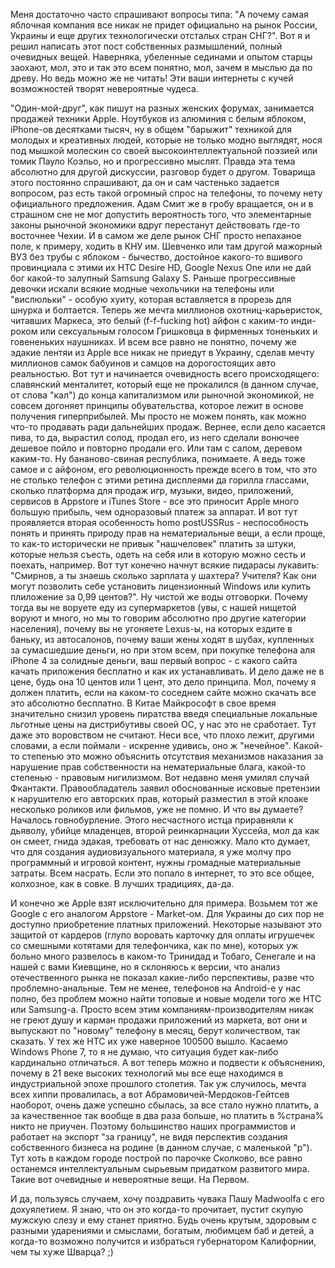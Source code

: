 <p>Меня достаточно часто спрашивают вопросы типа: "A почему самая яблочная компания все никак не придет официально на рынок России, Украины и еще других технологически отсталых стран СНГ?". Вот я и решил написать этот пост собственных размышлений, полный очевидных вещей. Наверняка, убеленные сединами и опытом старцы заохают, мол, это и так это всем понятно, мол, зачем я мыслью да по древу. Но ведь можно же не читать! Эти ваши интернеты с кучей возможностей творят невероятные чудеса.</p><p></p><p>"Один-мой-друг", как пишут на разных женских форумах, занимается продажей техники Apple. Ноутбуков из алюминия с белым яблоком, iPhone-ов десятками тысяч, ну в общем "барыжит" техникой для молодых и креативных людей, которые не только модно выглядят, нося под мышкой молескин со своей высокоинтеллектуальной поэзией или томик Пауло Коэльо, но и прогрессивно мыслят. Правда эта тема абсолютно для другой дискуссии, разговор будет о другом. Товарища этого постоянно спрашивают, да он и сам частенько задается вопросом, раз есть такой огромный спрос на телефоны, то почему нету официального предложения. Адам Смит же в гробу вращается, он и в страшном сне не мог допустить вероятность того, что элементарные законы рыночной экономики вдруг перестанут действовать где-то восточнее Чехии. И в самом же деле рынок СНГ просто непаханое поле, к примеру, ходить в КНУ им. Шевченко или там другой мажорный ВУЗ без трубы с яблоком - бычество, достойное какого-то вшивого провинциала с этими их HTC Desire HD, Google Nexus One или не дай бог какой-то залупный Samsung Galaxy S. Раньше прогрессивные девочки искали всякие модные чехольчики на телефоны или "вислюльки" - особую хуиту, которая вставляется в прорезь для шнурка и болтается. Теперь же мечта миллионов охотниц-карьеристок, читавших Маркеса, это белый (f-f-fucking hot) айфон с каким-то инди-роком или сексуальным голосом Гришковца в фирменных тоненьких и говененьких наушниках. И всем все равно не понятно, почему же эдакие лентяи из Apple все никак не приедут в Украину, сделав мечту миллионов самок бабуинов и самцов на дорогостоящих авто реальностью. Вот тут и начинается очевидность всего происходящего: славянский менталитет, который еще не прокалился (в данном случае, от слова "кал") до конца капитализмом или рыночной экономикой, не совсем догоняет принципы обувательства, которое лежит в основе получения гиперприбылей. Мы просто не можем понять, как можно что-то продавать ради дальнейших продаж. Вернее, если дело касается пива, то да, вырастил солод, продал его, из него сделали вонючее дешевое пойло и повторно продали его. Или там с салом, деревом каким-то. Ну бананово-свиная республика, понимаете. А ведь тоже самое и с айфоном, его революционность прежде всего в том, что это не столько телефон с этими ретина дисплеями да горилла глассами, сколько платформа для продаж игр, музыки, видео, приложений, сервисов в Appstore и iTunes Store - все это приносит Apple много большую прибыль, чем одноразовый платеж за аппарат. И вот тут проявляется вторая особенность homo postUSSRus - неспособность понять и принять природу прав на нематериальные вещи, а если проще, то как-то исторически не привык "нашчеловек" платить за штуки, которые нельзя съесть, одеть на себя или в которую можно сесть и поехать, например. Вот тут конечно начнут всякие пидарасы лукавить: "Смирнов, а ты знаешь сколько зарплата у шахтера? Учителя? Как они могут позволить себе установить лицензионный Windows или купить плиложение за 0,99 центов?". Ну чистой же воды отговорки. Почему тогда вы не воруете еду из супермаркетов (увы, с нашей нищетой воруют и много, но мы то говорим абсолютно про другие категории населения), почему вы не угоняете Lexus-ы, на которых ездите в баньку, из автосалонов, почему ваши жены ходят в шубах, купленных за сумасшедшие деньги, но при этом всем, при покупке телефона аля iPhone 4 за солидные деньги, ваш первый вопрос - с какого сайта качать приложения бесплатно и как их устанавливать. И дело даже не в цене, будь она 10 центов или 1 цент, это дело принципа. Мол, почему я должен платить, если на каком-то соседнем сайте можно скачать все это абсолютно бесплатно. В Китае Майкрософт в свое время значительно снизил уровень пиратства введя специальные локальные льготные цены на дистрибутивы своей ОС, у нас это не сработает. Тут даже это воровством не считают. Неси все, что плохо лежит, другими словами, а если поймали - искренне удивись, оно ж "нечейное". Какой-то степенью это можно объяснить отсутствия механизмов наказания за нарушение прав собственности на нематериальные блага, какой-то степенью - правовым нигилизмом. Вот недавно меня умилял случай Фкантакти. Правообладатель заявил обоснованные исковые претензии к нарушителю его авторских прав, который разместил в этой клоаке несколько роликов или фильмов, уже не помню. И что вы думаете? Началось говнобурление. Этого несчастного истца приравняли к дьяволу, убийце младенцев, второй реинкарнации Хуссейа, мол да как он смеет, гнида эдакая, требовать от нас денюжку. Мало кто думает, что для создания аудиовизуального материала, я уже молчу про программный и игровой контент, нужны громадные материальные затраты. Всем насрать. Если это попало в интернет, то это все общее, колхозное, как в совке. В лучших традициях, да-да.</p><p></p><p>И конечно же Apple взят исключительно для примера. Возьмем тот же Google с его аналогом Appstore - Market-ом. Для Украины до сих пор не доступно приобретение платных приложений. Некоторые называют это защитой от кардеров (глупо воровать карточку для оплаты игрушечек со смешными котятами для телефончика, как по мне), которых уж больно много развелось в каком-то Тринидад и Тобаго, Сенегале и на нашей с вами Киевщине, но я склоняюсь к версии, что анализ отечественного рынка не показал какие-либо перспективы, разве что проблемно-анальные. Тем не менее, телефонов на Android-е у нас полно, без проблем можно найти топовые и новые модели того же HTC или Samsung-а. Просто всем этим компаниям-производителям никак не греют душу и карман продажи приложений из маркета, вот они и выпускают по "новому" телефону в месяц, берут количеством, так сказать. У тех же HTC их уже наверное 100500 вышло. Касаемо Windows Phone 7, то я не думаю, что ситуация будет как-либо кардинально отличаться. А вот теперь можно и подвести к объяснению, почему в 21 веке высоких технологий мы все еще находимся в индустриальной эпохе прошлого столетия. Так уж случилось, мечта всех хиппи провалилась, а вот Абрамовичей-Мердоков-Гейтсев наоборот, очень даже успешно сбылась, за все стало нужно платить, а за качественное так вообще в два раза больше, но платить в %страна% никто не приучен. Поэтому большинство наших программистов и работает на экспорт "за границу", не видя перспектив создания собственного бизнеса на родине (в данном случае, с маленькой "р"). Тут хоть в каждом городе построй по парочке Сколково, все равно останемся интеллектуальным сырьевым придатком развитого мира. Такие вот очевидные и невероятные вещи. На Первом.</p><p></p><p>И да, пользуясь случаем, хочу поздравить чувака Пашу Madwoolfa с его дохуялетием. Я знаю, что он это когда-то прочитает, пустит скупую мужскую слезу и ему станет приятно. Будь очень крутым, здоровым с разными ударениями и смыслами, богатым, любимцем баб и детей, а когда-то возможно получится и избраться губернатором Калифорнии, чем ты хуже Шварца? ;)</p>